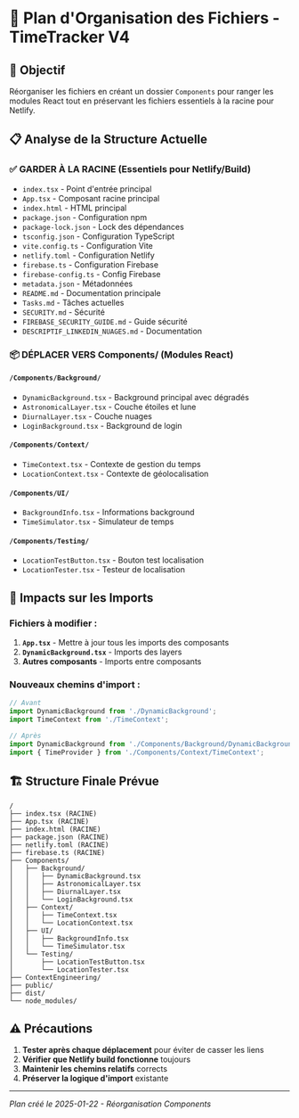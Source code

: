 # 📁 Plan d'Organisation des Fichiers - TimeTracker V4

## 🎯 Objectif
Réorganiser les fichiers en créant un dossier `Components` pour ranger les modules React tout en préservant les fichiers essentiels à la racine pour Netlify.

## 📋 Analyse de la Structure Actuelle

### ✅ **GARDER À LA RACINE** (Essentiels pour Netlify/Build)
- `index.tsx` - Point d'entrée principal
- `App.tsx` - Composant racine principal
- `index.html` - HTML principal
- `package.json` - Configuration npm
- `package-lock.json` - Lock des dépendances
- `tsconfig.json` - Configuration TypeScript
- `vite.config.ts` - Configuration Vite
- `netlify.toml` - Configuration Netlify
- `firebase.ts` - Configuration Firebase
- `firebase-config.ts` - Config Firebase
- `metadata.json` - Métadonnées
- `README.md` - Documentation principale
- `Tasks.md` - Tâches actuelles
- `SECURITY.md` - Sécurité
- `FIREBASE_SECURITY_GUIDE.md` - Guide sécurité
- `DESCRIPTIF_LINKEDIN_NUAGES.md` - Documentation

### 📦 **DÉPLACER VERS Components/** (Modules React)

#### `/Components/Background/`
- `DynamicBackground.tsx` - Background principal avec dégradés
- `AstronomicalLayer.tsx` - Couche étoiles et lune
- `DiurnalLayer.tsx` - Couche nuages
- `LoginBackground.tsx` - Background de login

#### `/Components/Context/`
- `TimeContext.tsx` - Contexte de gestion du temps
- `LocationContext.tsx` - Contexte de géolocalisation

#### `/Components/UI/`
- `BackgroundInfo.tsx` - Informations background
- `TimeSimulator.tsx` - Simulateur de temps

#### `/Components/Testing/`
- `LocationTestButton.tsx` - Bouton test localisation
- `LocationTester.tsx` - Testeur de localisation

## 🔄 **Impacts sur les Imports**

### Fichiers à modifier :
1. **`App.tsx`** - Mettre à jour tous les imports des composants
2. **`DynamicBackground.tsx`** - Imports des layers
3. **Autres composants** - Imports entre composants

### Nouveaux chemins d'import :
```typescript
// Avant
import DynamicBackground from './DynamicBackground';
import TimeContext from './TimeContext';

// Après
import DynamicBackground from './Components/Background/DynamicBackground';
import { TimeProvider } from './Components/Context/TimeContext';
```

## 🏗️ **Structure Finale Prévue**

```
/
├── index.tsx (RACINE)
├── App.tsx (RACINE)
├── index.html (RACINE)
├── package.json (RACINE)
├── netlify.toml (RACINE)
├── firebase.ts (RACINE)
├── Components/
│   ├── Background/
│   │   ├── DynamicBackground.tsx
│   │   ├── AstronomicalLayer.tsx
│   │   ├── DiurnalLayer.tsx
│   │   └── LoginBackground.tsx
│   ├── Context/
│   │   ├── TimeContext.tsx
│   │   └── LocationContext.tsx
│   ├── UI/
│   │   ├── BackgroundInfo.tsx
│   │   └── TimeSimulator.tsx
│   └── Testing/
│       ├── LocationTestButton.tsx
│       └── LocationTester.tsx
├── ContextEngineering/
├── public/
├── dist/
└── node_modules/
```

## ⚠️ **Précautions**
1. **Tester après chaque déplacement** pour éviter de casser les liens
2. **Vérifier que Netlify build fonctionne** toujours
3. **Maintenir les chemins relatifs** corrects
4. **Préserver la logique d'import** existante

---
*Plan créé le 2025-01-22 - Réorganisation Components*
